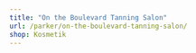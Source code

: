```yaml
---
title: "On the Boulevard Tanning Salon"
url: /parker/on-the-boulevard-tanning-salon/
shop: Kosmetik
---
```

